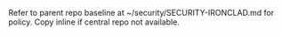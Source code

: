 Refer to parent repo baseline at ~/security/SECURITY-IRONCLAD.md for policy. Copy inline if central repo not available.